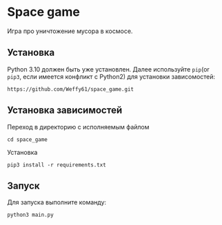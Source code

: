 # Space game

Игра про уничтожение мусора в космосе.

## Установка

Python 3.10 должен быть уже установлен. Далее используйте `pip`(or `pip3`, если имеется конфликт с Python2) 
для установки зависомостей:

```commandline
https://github.com/Weffy61/space_game.git
```

## Установка зависимостей
Переход в директорию с исполняемым файлом

```commandline
cd space_game
```

Установка
```commandline
pip3 install -r requirements.txt
```

## Запуск

Для запуска выполните команду:
```commandline
python3 main.py
```